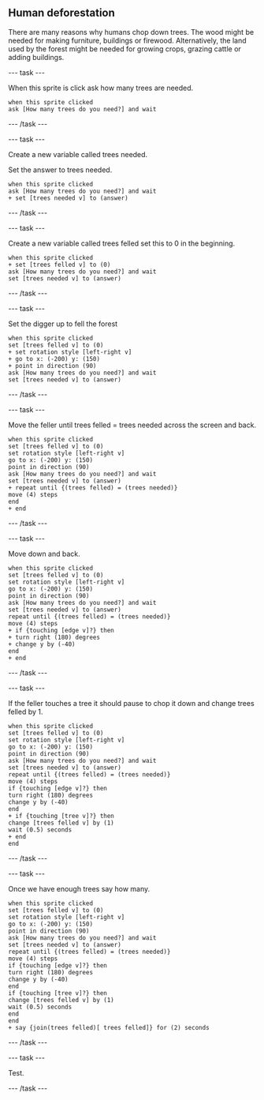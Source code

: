 ## Human deforestation

There are many reasons why humans chop down trees. The wood might be needed for making furniture, buildings or firewood. Alternatively, the land used by the forest might be needed for growing crops, grazing cattle or adding buildings.

--- task ---

When this sprite is click ask how many trees are needed.

```blocks3
when this sprite clicked
ask [How many trees do you need?] and wait
```

--- /task ---

--- task ---

Create a new variable called trees needed.

Set the answer to trees needed.

```blocks3
when this sprite clicked
ask [How many trees do you need?] and wait
+ set [trees needed v] to (answer)
```

--- /task ---

--- task ---

Create a new variable called trees felled set this to 0 in the beginning.

```blocks3
when this sprite clicked
+ set [trees felled v] to (0)
ask [How many trees do you need?] and wait
set [trees needed v] to (answer)
```

--- /task ---

--- task ---

Set the digger up to fell the forest

```blocks3
when this sprite clicked
set [trees felled v] to (0)
+ set rotation style [left-right v]
+ go to x: (-200) y: (150)
+ point in direction (90)
ask [How many trees do you need?] and wait
set [trees needed v] to (answer)
```

--- /task ---

--- task ---

Move the feller until trees felled = trees needed across the screen and back.

```blocks3
when this sprite clicked
set [trees felled v] to (0)
set rotation style [left-right v]
go to x: (-200) y: (150)
point in direction (90)
ask [How many trees do you need?] and wait
set [trees needed v] to (answer)
+ repeat until {(trees felled) = (trees needed)}
move (4) steps
end
+ end
```

--- /task ---

--- task ---

Move down and back.

```blocks3
when this sprite clicked
set [trees felled v] to (0)
set rotation style [left-right v]
go to x: (-200) y: (150)
point in direction (90)
ask [How many trees do you need?] and wait
set [trees needed v] to (answer)
repeat until {(trees felled) = (trees needed)}
move (4) steps
+ if {touching [edge v]?} then
+ turn right (180) degrees
+ change y by (-40)
end
+ end
```

--- /task ---

--- task ---

If the feller touches a tree it should pause to chop it down and change trees felled by 1.

```blocks3
when this sprite clicked
set [trees felled v] to (0)
set rotation style [left-right v]
go to x: (-200) y: (150)
point in direction (90)
ask [How many trees do you need?] and wait
set [trees needed v] to (answer)
repeat until {(trees felled) = (trees needed)}
move (4) steps
if {touching [edge v]?} then
turn right (180) degrees
change y by (-40)
end
+ if {touching [tree v]?} then
change [trees felled v] by (1)
wait (0.5) seconds
+ end
end
```

--- /task ---

--- task ---

Once we have enough trees say how many.

```blocks3
when this sprite clicked
set [trees felled v] to (0)
set rotation style [left-right v]
go to x: (-200) y: (150)
point in direction (90)
ask [How many trees do you need?] and wait
set [trees needed v] to (answer)
repeat until {(trees felled) = (trees needed)}
move (4) steps
if {touching [edge v]?} then
turn right (180) degrees
change y by (-40)
end
if {touching [tree v]?} then
change [trees felled v] by (1)
wait (0.5) seconds
end
end
+ say {join(trees felled)[ trees felled]} for (2) seconds
```

--- /task ---

--- task ---

Test.

--- /task ---

